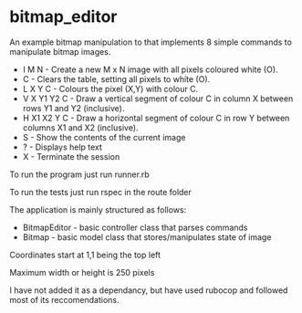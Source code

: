 # bitmap_editor

An example bitmap manipulation to that implements 8 simple commands to manipulate bitmap images.

* I M N - Create a new M x N image with all pixels coloured white (O).
* C - Clears the table, setting all pixels to white (O).
* L X Y C - Colours the pixel (X,Y) with colour C.
* V X Y1 Y2 C - Draw a vertical segment of colour C in column X between rows Y1 and Y2 (inclusive).
* H X1 X2 Y C - Draw a horizontal segment of colour C in row Y between columns X1 and X2 (inclusive).
* S - Show the contents of the current image
* ? - Displays help text
* X - Terminate the session

To run the program just run runner.rb

To run the tests just run rspec in the route folder

The application is mainly structured as follows:
* BitmapEditor - basic controller class that parses commands
* Bitmap - basic model class that stores/manipulates state of image

Coordinates start at 1,1 being the top left

Maximum width or height is 250 pixels

I have not added it as a dependancy, but have used rubocop and followed most of its reccomendations.


